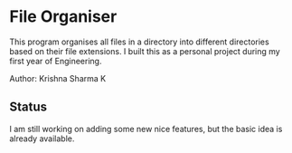 # File Organiser

This program organises all files in a directory into different directories based on their file extensions. I built this as a personal project during my first year of Engineering.

Author: Krishna Sharma K

## Status

I am still working on adding some new nice features, but the basic idea is already available. 

